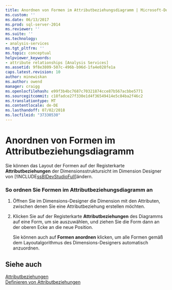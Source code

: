 ```yaml
---
title: Anordnen von Formen im Attributbeziehungsdiagramm | Microsoft-Dokumentation
ms.custom: ''
ms.date: 06/13/2017
ms.prod: sql-server-2014
ms.reviewer: ''
ms.suite: ''
ms.technology:
- analysis-services
ms.tgt_pltfrm: ''
ms.topic: conceptual
helpviewer_keywords:
- attribute relationships [Analysis Services]
ms.assetid: 9f8e3809-507c-496b-b96d-1fa4e028fe1a
caps.latest.revision: 10
author: minewiskan
ms.author: owend
manager: craigg
ms.openlocfilehash: e99f3b4bc7687c70321874cce87b567acbbe5771
ms.sourcegitcommit: c18fadce27f330e1d4f36549414e5c84ba2f46c2
ms.translationtype: MT
ms.contentlocale: de-DE
ms.lasthandoff: 07/02/2018
ms.locfileid: "37330530"
---
```

# <a name="arrange-shapes-in-the-attribute-relationship-diagram"></a>Anordnen von Formen im Attributbeziehungsdiagramm
  Sie können das Layout der Formen auf der Registerkarte **Attributbeziehungen** der Dimensionsstruktursicht im Dimension Designer von [!INCLUDE[ssBIDevStudioFull](../../includes/ssbidevstudiofull-md.md)]ändern.  
  
### <a name="to-arrange-shapes-in-the-attribute-relationship-diagram"></a>So ordnen Sie Formen im Attributbeziehungsdiagramm an  
  
1.  Öffnen Sie im Dimensions-Designer die Dimension mit den Attributen, zwischen denen Sie eine Attributbeziehung erstellen möchten.  
  
2.  Klicken Sie auf der Registerkarte **Attributbeziehungen** des Diagramms auf eine Form, um sie auszuwählen, und ziehen Sie die Form dann an der oberen Ecke an die neue Position.  
  
     Sie können auch auf **Formen anordnen** klicken, um alle Formen gemäß dem Layoutalgorithmus des Dimensions-Designers automatisch anzuordnen.  
  
## <a name="see-also"></a>Siehe auch  
 [Attributbeziehungen](../multidimensional-models-olap-logical-dimension-objects/attribute-relationships.md)   
 [Definieren von Attributbeziehungen](attribute-relationships-define.md)  
  
  

